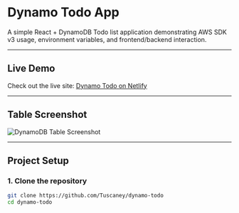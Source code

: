# Dynamo Todo App

A simple React + DynamoDB Todo list application demonstrating AWS SDK v3 usage, environment variables, and frontend/backend interaction.

---

## Live Demo

Check out the live site: [Dynamo Todo on Netlify](https://dynamo-todo-demo.netlify.app/)

---

## Table Screenshot

![DynamoDB Table Screenshot](docs/demo.png)

---

## Project Setup

### 1. Clone the repository
```bash
git clone https://github.com/Tuscaney/dynamo-todo
cd dynamo-todo



